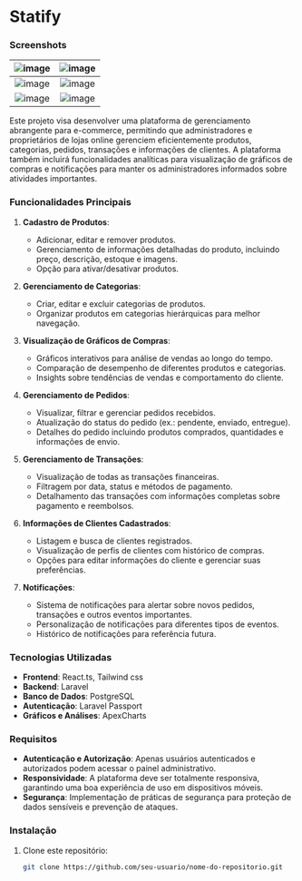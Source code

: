 # Statify


### Screenshots

| ![image](https://github.com/LucasSousa97/Statify/assets/80427541/4979a963-68e1-4d63-a40b-ebd51c98f4a1)| ![image](https://github.com/LucasSousa97/Statify/assets/80427541/b7236ff6-d0d4-4fa5-9281-48e93f23d53f)|
|:------------------------------------------------------------------------------------------------------:|:--------------------------------------------------------------------------------------------------------:|
|![image](https://github.com/LucasSousa97/Statify/assets/80427541/239f81a7-c3cf-451b-9595-3ed0ad45d2fc)| ![image](https://github.com/LucasSousa97/Statify/assets/80427541/7afcbf9f-e81d-471a-9b1b-90464c2b8c25)|
| ![image](https://github.com/LucasSousa97/Statify/assets/80427541/8cbc2c2e-3e3e-49e1-8d9c-c6e4aa3e429a)| ![image](https://github.com/LucasSousa97/Statify/assets/80427541/d406c97c-e2d2-43d9-8067-7da8a3178d64)|

Este projeto visa desenvolver uma plataforma de gerenciamento abrangente para e-commerce, permitindo que administradores e proprietários de lojas online gerenciem eficientemente produtos, categorias, pedidos, transações e informações de clientes. A plataforma também incluirá funcionalidades analíticas para visualização de gráficos de compras e notificações para manter os administradores informados sobre atividades importantes.


### Funcionalidades Principais

1. **Cadastro de Produtos**:
   - Adicionar, editar e remover produtos.
   - Gerenciamento de informações detalhadas do produto, incluindo preço, descrição, estoque e imagens.
   - Opção para ativar/desativar produtos.

2. **Gerenciamento de Categorias**:
   - Criar, editar e excluir categorias de produtos.
   - Organizar produtos em categorias hierárquicas para melhor navegação.

3. **Visualização de Gráficos de Compras**:
   - Gráficos interativos para análise de vendas ao longo do tempo.
   - Comparação de desempenho de diferentes produtos e categorias.
   - Insights sobre tendências de vendas e comportamento do cliente.

4. **Gerenciamento de Pedidos**:
   - Visualizar, filtrar e gerenciar pedidos recebidos.
   - Atualização do status do pedido (ex.: pendente, enviado, entregue).
   - Detalhes do pedido incluindo produtos comprados, quantidades e informações de envio.

5. **Gerenciamento de Transações**:
   - Visualização de todas as transações financeiras.
   - Filtragem por data, status e métodos de pagamento.
   - Detalhamento das transações com informações completas sobre pagamento e reembolsos.

6. **Informações de Clientes Cadastrados**:
   - Listagem e busca de clientes registrados.
   - Visualização de perfis de clientes com histórico de compras.
   - Opções para editar informações do cliente e gerenciar suas preferências.

7. **Notificações**:
   - Sistema de notificações para alertar sobre novos pedidos, transações e outros eventos importantes.
   - Personalização de notificações para diferentes tipos de eventos.
   - Histórico de notificações para referência futura.

### Tecnologias Utilizadas

- **Frontend**: React.ts, Tailwind css
- **Backend**: Laravel
- **Banco de Dados**: PostgreSQL
- **Autenticação**: Laravel Passport
- **Gráficos e Análises**: ApexCharts

### Requisitos

- **Autenticação e Autorização**: Apenas usuários autenticados e autorizados podem acessar o painel administrativo.
- **Responsividade**: A plataforma deve ser totalmente responsiva, garantindo uma boa experiência de uso em dispositivos móveis.
- **Segurança**: Implementação de práticas de segurança para proteção de dados sensíveis e prevenção de ataques.

### Instalação

1. Clone este repositório:
   ```bash
   git clone https://github.com/seu-usuario/nome-do-repositorio.git
